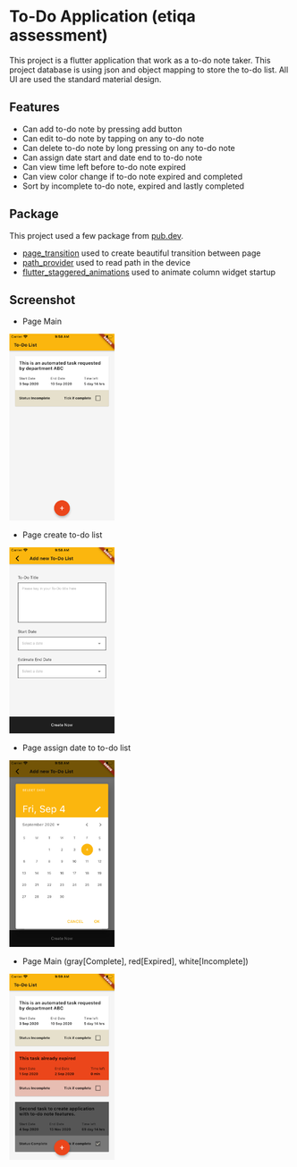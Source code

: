 # To-Do Application (etiqa assessment)

This project is a flutter application that work as a to-do note taker.
This project database is using json and object mapping to store the to-do list.
All UI are used the standard material design.

## Features

- Can add to-do note by pressing add button
- Can edit to-do note by tapping on any to-do note
- Can delete to-do note by long pressing on any to-do note
- Can assign date start and date end to to-do note
- Can view time left before to-do note expired
- Can view color change if to-do note expired and completed
- Sort by incomplete to-do note, expired and lastly completed


## Package

This project used a few package from [pub.dev](https://pub.dev/).
- [page_transition](https://pub.dev/packages/page_transition) used to create beautiful transition between page
- [path_provider](https://pub.dev/packages/path_provider) used to read path in the device
- [flutter_staggered_animations](https://pub.dev/packages/flutter_staggered_animations) used to animate column widget startup


## Screenshot

- Page Main
<img src="screenshot/Page%201.png" width="187.5" height="333.5">

- Page create to-do list
<img src="screenshot/Page%202.png" width="187.5" height="333.5">

- Page assign date to to-do list
<img src="screenshot/Page%203.png" width="187.5" height="333.5">

- Page Main (gray[Complete], red[Expired], white[Incomplete])
<img src="screenshot/Page%205.png" width="187.5" height="333.5">
